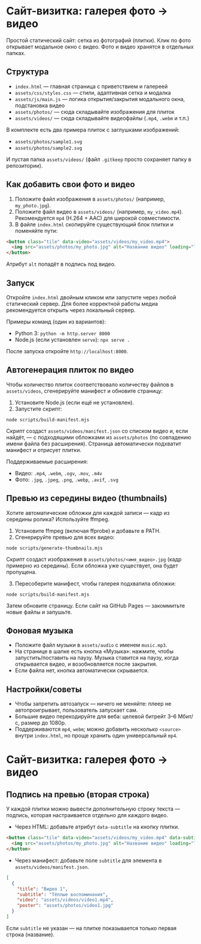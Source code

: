 # Сайт-визитка: галерея фото → видео

Простой статический сайт: сетка из фотографий (плитки). Клик по фото открывает модальное окно с видео. Фото и видео хранятся в отдельных папках.

## Структура

- `index.html` — главная страница с приветствием и галереей
- `assets/css/styles.css` — стили, адаптивная сетка и модалка
- `assets/js/main.js` — логика открытия/закрытия модального окна, подстановка видео
- `assets/photos/` — сюда складывайте изображения для плиток
- `assets/videos/` — сюда складывайте видеофайлы (`.mp4`, `.webm` и т.п.)

В комплекте есть два примера плиток с заглушками изображений:

- `assets/photos/sample1.svg`
- `assets/photos/sample2.svg`

И пустая папка `assets/videos/` (файл `.gitkeep` просто сохраняет папку в репозитории).

## Как добавить свои фото и видео

1. Положите файл изображения в `assets/photos/` (например, `my_photo.jpg`).
2. Положите файл видео в `assets/videos/` (например, `my_video.mp4`). Рекомендуется `mp4` (H.264 + AAC) для широкой совместимости.
3. В файле `index.html` скопируйте существующий блок плитки и поменяйте пути:

```html
<button class="tile" data-video="assets/videos/my_video.mp4">
  <img src="assets/photos/my_photo.jpg" alt="Название видео" loading="lazy" />
</button>
```

Атрибут `alt` попадёт в подпись под видео.

## Запуск

Откройте `index.html` двойным кликом или запустите через любой статический сервер. Для более корректной работы медиа рекомендуется открыть через локальный сервер.

Примеры команд (один из вариантов):

- Python 3: `python -m http.server 8000`
- Node.js (если установлен `serve`): `npx serve .`

После запуска откройте `http://localhost:8000`.

## Автогенерация плиток по видео

Чтобы количество плиток соответствовало количеству файлов в `assets/videos`, сгенерируйте манифест и обновите страницу:

1. Установите Node.js (если ещё не установлен).
2. Запустите скрипт:

```
node scripts/build-manifest.mjs
```

Скрипт создаст `assets/videos/manifest.json` со списком видео и, если найдёт, — с подходящими обложками из `assets/photos` (по совпадению имени файла без расширения). Страница автоматически подхватит манифест и отрисует плитки.

Поддерживаемые расширения:
- Видео: `.mp4`, `.webm`, `.ogv`, `.mov`, `.m4v`
- Фото: `.jpg`, `.jpeg`, `.png`, `.webp`, `.avif`, `.svg`

## Превью из середины видео (thumbnails)

Хотите автоматические обложки для каждой записи — кадр из середины ролика? Используйте ffmpeg.

1) Установите ffmpeg (включая ffprobe) и добавьте в PATH.
2) Сгенерируйте превью для всех видео:

```
node scripts/generate-thumbnails.mjs
```

Скрипт создаст изображения в `assets/photos/<имя_видео>.jpg` (кадр примерно из середины). Если обложка уже существует, она будет пропущена.

3) Пересоберите манифест, чтобы галерея подхватила обложки:

```
node scripts/build-manifest.mjs
```

Затем обновите страницу. Если сайт на GitHub Pages — закоммитьте новые файлы и запушьте.

## Фоновая музыка

- Положите файл музыки в `assets/audio` с именем `music.mp3`.
- На странице в шапке есть кнопка «Музыка»: нажмите, чтобы запустить/поставить на паузу. Музыка ставится на паузу, когда открывается видео, и возобновляется после закрытия.
- Если файла нет, кнопка автоматически скрывается.

## Настройки/советы

- Чтобы запретить автозапуск — ничего не меняйте: плеер не автопроигрывает, пользователь запускает сам.
- Большие видео перекодируйте для веба: целевой битрейт 3–6 Мбит/с, размер до 1080p.
- Поддерживаются `mp4`, `webm`; можно добавить несколько `<source>` внутри `index.html`, но проще хранить один универсальный `mp4`.
# Сайт-визитка: галерея фото → видео
## Подпись на превью (вторая строка)

У каждой плитки можно вывести дополнительную строку текста — подпись, которая настраивается отдельно для каждого видео.

- Через HTML: добавьте атрибут `data-subtitle` на кнопку плитки.

```html
<button class="tile" data-video="assets/videos/my_video.mp4" data-subtitle="Подпись на второй строке">
  <img src="assets/photos/my_photo.jpg" alt="Название видео" loading="lazy" />
</button>
```

- Через манифест: добавьте поле `subtitle` для элемента в `assets/videos/manifest.json`.

```json
[
  {
    "title": "Видео 1",
    "subtitle": "Тёплые воспоминания",
    "video": "assets/videos/video1.mp4",
    "poster": "assets/photos/video1.jpg"
  }
]
```

Если `subtitle` не указан — на плитке показывается только первая строка (название).
